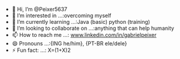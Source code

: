 - 👋 Hi, I’m @Peixer5637
- 👀 I’m interested in ...:overcoming myself
- 🌱 I’m currently learning ...:Java (basic) python (training)
- 💞️ I’m looking to collaborate on ...:anything that can help humanity
- 📫 How to reach me ...: www.linkedin.com/in/gabrielpeixer
- 😄 Pronouns ...:{ING he/him}, {PT-BR ele/dele}
- ⚡ Fun fact: ...: X=(1+X)2
<!---
Peixer5637/Peixer5637 is a ✨ special ✨ repository because its `README.md` (this file) appears on your GitHub profile.
You can click the Preview link to take a look at your changes.
--->
